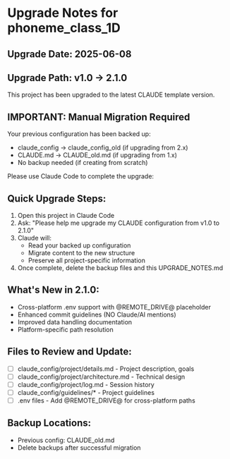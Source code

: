 # Upgrade Notes for phoneme_class_1D

## Upgrade Date: 2025-06-08
## Upgrade Path: v1.0 → 2.1.0

This project has been upgraded to the latest CLAUDE template version.

## IMPORTANT: Manual Migration Required

Your previous configuration has been backed up:
- claude_config → claude_config_old (if upgrading from 2.x)
- CLAUDE.md → CLAUDE_old.md (if upgrading from 1.x)
- No backup needed (if creating from scratch)

Please use Claude Code to complete the upgrade:

## Quick Upgrade Steps:

1. Open this project in Claude Code
2. Ask: "Please help me upgrade my CLAUDE configuration from v1.0 to 2.1.0"
3. Claude will:
   - Read your backed up configuration
   - Migrate content to the new structure
   - Preserve all project-specific information
4. Once complete, delete the backup files and this UPGRADE_NOTES.md

## What's New in 2.1.0:

- Cross-platform .env support with @REMOTE_DRIVE@ placeholder
- Enhanced commit guidelines (NO Claude/AI mentions)
- Improved data handling documentation
- Platform-specific path resolution

## Files to Review and Update:
- [ ] claude_config/project/details.md - Project description, goals
- [ ] claude_config/project/architecture.md - Technical design
- [ ] claude_config/project/log.md - Session history
- [ ] claude_config/guidelines/* - Project guidelines
- [ ] .env files - Add @REMOTE_DRIVE@ for cross-platform paths

## Backup Locations:
- Previous config: CLAUDE_old.md
- Delete backups after successful migration
